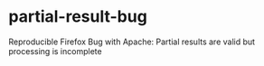 # partial-result-bug
Reproducible Firefox Bug with Apache: Partial results are valid but processing is incomplete
